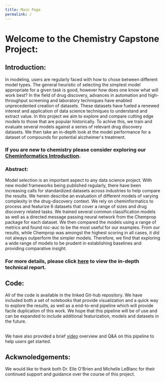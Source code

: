 ```yaml
---
title: Main Page
permalink: /
---
```

# Welcome to the Chemistry Capstone Project:

## Introduction: 

In modeling, users are regularly faced with how to chose between different model types. The general heuristic of selecting the simplest model appropriate for a given task is good, however how does one know what will work best? In the field of drug discovery, advances in automation and high-throughput screening and laboratory techniques have enabled unprecedented creation of datasets. These datasets have fueled a renewed interest and application of data science techniques to understand and extract value. In this project we aim to explore and compare cutting edge models to those that are popular historically. To achive this, we train and evaluate several models against a series of relevant drug discovery datasets. We then take an in-depth look at the model performance for a dataset of compounds for potential alczheimer's treatment. 

### If you are new to chemistry please consider exploring our [Cheminformatics Introduction](Chemistry_Intro/index.md). 

### Abstract:

Model selection is an important aspect to any data science project. With new model frameworks being published regularly, there have been increasing calls for standardized datasets across industries to help compare the results. We herein describe an evaluation of different models of varying complexity in the drug-discovery context. We rely on cheminformatics to process and featurize 6 datasets that cover a range of sizes and drug discovery related tasks. We trained several common classification models as well as a directed message passing neural network from the Chemprop package for each dataset. We then compared the models using a range of metrics and found roc-auc to be the most useful for our examples. From our results, while Chemprop was amongst the highest scoring in all cases, it did not always outperform the simpler models. Therefore, we find that exploring a wide range of models to be prudent in establishing baselines and providing comparative insight. 

### For more details, please click [here](BlogPost.pdf) to view the in-depth technical report.

## Code:

All of the code is available in the linked Git-hub repository. We have included both a set of notebooks that provide visualization and a quick way to explore the results, as well as a end-to-end pipeline which will provide facile duplication of this work. We hope that this pipeline will be of use and can be expanded to include additional featurization, models and datasets in the future. <br><br>

We have also provided a brief [video](https://drive.google.com/file/d/1VzaYKBJP9WgfkLmqmSXuuMPifh6q9_iX/view?usp=sharing) overview and Q&A on this pipeline to help users get started. 

## Ackwnoledgements:

We would like to thank both Dr. Elle O'Brien and Michelle LeBlanc for their continued support and guidance over the course of this project.
